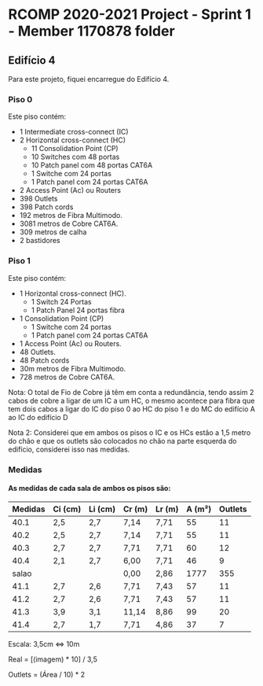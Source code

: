 RCOMP 2020-2021 Project - Sprint 1 - Member 1170878 folder===========================================## Edifício 4Para este projeto, fiquei encarregue do Edifício 4.### Piso 0Este piso contém:- 1 Intermediate cross-connect (IC)- 2 Horizontal cross-connect (HC)  - 11 Consolidation Point (CP)  - 10 Switches com 48 portas  - 10 Patch panel com 48 portas CAT6A  - 1 Switche com 24 portas   - 1 Patch panel com 24 portas CAT6A - 2 Access Point (Ac) ou Routers- 398 Outlets- 398 Patch cords- 192 metros de Fibra Multimodo.- 3081 metros de Cobre CAT6A.- 309 metros de calha - 2 bastidores ### Piso 1Este piso contém:- 1 Horizontal cross-connect (HC).  - 1 Switch 24 Portas  - 1 Patch Panel 24 portas fibra - 1 Consolidation Point (CP)    - 1 Switche com 24 portas   - 1 Patch panel com 24 portas CAT6A - 1 Access Point (Ac) ou Routers.- 48 Outlets.- 48 Patch cords- 30m metros de Fibra Multimodo.- 728 metros de Cobre CAT6A.Nota: O total de Fio de Cobre já têm em conta a redundância, tendo assim 2 cabos de cobre a ligar de um IC a um HC, o mesmo acontece para fibra que tem dois cabos a ligar do IC do piso 0 ao HC do piso 1 e do MC do edifício A ao IC do edifício DNota 2: Considerei que em ambos os pisos o IC e os HCs estão a 1,5 metro do chão e que os outlets são colocados no chão na parte esquerda do edifício, considerei isso nas medidas. ### Medidas#### As medidas de cada sala de ambos os pisos são:| Medidas | Ci (cm) | Li (cm) | Cr (m) | Lr (m) | A (m²) | Outlets ||---------|---------|---------|--------|--------|--------|---------|| 40.1    | 2,5     | 2,7     | 7,14   | 7,71   | 55     | 11      || 40.2    | 2,5     | 2,7     | 7,14   | 7,71   | 55     | 11      || 40.3    | 2,7     | 2,7     | 7,71   | 7,71   | 60     | 12      || 40.4    | 2,1     | 2,7     | 6,00   | 7,71   | 46     | 9       || salao   |         |        | 0,00   | 2,86   | 1777   | 355     || 41.1    | 2,7     | 2,6     | 7,71   | 7,43   | 57     | 11      || 41.2    | 2,7     | 2,6     | 7,71   | 7,43   | 57     | 11      || 41.3    | 3,9     | 3,1     | 11,14  | 8,86   | 99     | 20      || 41.4    | 2,7     | 1,7     | 7,71   | 4,86   | 37     | 7       |Escala: 3,5cm ⇔ 10mReal = [(imagem) * 10] / 3,5Outlets = (Área / 10) * 2